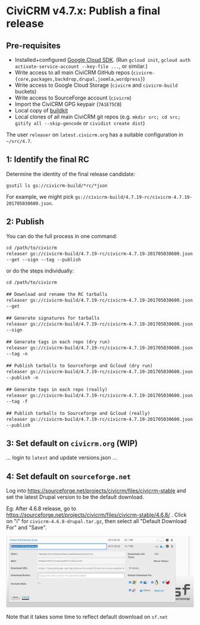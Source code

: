 # CiviCRM v4.7.x: Publish a final release

## Pre-requisites

 * Installed+configured [Google Cloud SDK](https://cloud.google.com/sdk/downloads). (Run `gcloud init`, `gcloud auth activate-service-account --key-file ...`, or similar.)
 * Write access to all main CiviCRM GitHub repos (`civicrm-{core,packages,backdrop,drupal,joomla,wordpress}`)
 * Write access to Google Cloud Storage (`civicrm` and `civicrm-build` buckets)
 * Write access to SourceForge account (`civicrm`)
 * Import the CiviCRM GPG keypair (`7A1E75CB`)
 * Local copy of [buildkit](https://github.com/civicrm/civicrm-buildkit/)
 * Local clones of all main CiviCRM git repos (e.g. `mkdir src; cd src; gitify all --skip-gencode` or `cividist create dist`)

The user `releaser` on `latest.civicrm.org` has a suitable configuration in `~/src/4.7`.

## 1: Identify the final RC

Determine the identity of the final release candidate:

```
gsutil ls gs://civicrm-build/*rc/*json
```

For example, we might pick `gs://civicrm-build/4.7.19-rc/civicrm-4.7.19-201705030600.json`.

## 2: Publish

You can do the full process in one command:

```
cd /path/to/civicrm
releaser gs://civicrm-build/4.7.19-rc/civicrm-4.7.19-201705030600.json --get --sign --tag --publish
```

or do the steps individually:

```
cd /path/to/civicrm

## Download and rename the RC tarballs
releaser gs://civicrm-build/4.7.19-rc/civicrm-4.7.19-201705030600.json --get

## Generate signatures for tarballs
releaser gs://civicrm-build/4.7.19-rc/civicrm-4.7.19-201705030600.json --sign

## Generate tags in each repo (dry run)
releaser gs://civicrm-build/4.7.19-rc/civicrm-4.7.19-201705030600.json --tag -n

## Publish tarballs to Sourceforge and Gcloud (dry run)
releaser gs://civicrm-build/4.7.19-rc/civicrm-4.7.19-201705030600.json --publish -n

## Generate tags in each repo (really)
releaser gs://civicrm-build/4.7.19-rc/civicrm-4.7.19-201705030600.json --tag -f

## Publish tarballs to Sourceforge and Gcloud (really)
releaser gs://civicrm-build/4.7.19-rc/civicrm-4.7.19-201705030600.json --publish
```

## 3: Set default on `civicrm.org` (WIP)

... login to `latest` and update versions.json ...

## 4: Set default on `sourceforge.net`

Log into https://sourceforge.net/projects/civicrm/files/civicrm-stable and set the latest Drupal version to be the default download.

Eg: After 4.6.8 release, go to https://sourceforge.net/projects/civicrm/files/civicrm-stable/4.6.8/  . Click on "i" for `civicrm-4.6.8-drupal.tar.gz`, then select all "Default Download For" and "Save".

![Marking a default release in SourceForge](/doc/images/SourceforgeDefaultDownload.png)

Note that it takes some time to reflect default download on `sf.net`
